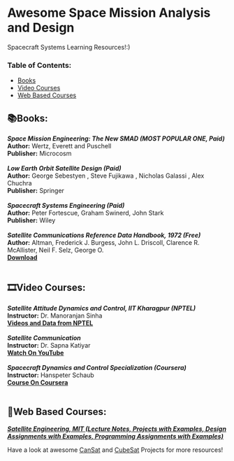 # Awesome Space Mission Analysis and Design
Spacecraft Systems Learning Resources!:)

### **Table of Contents:**
* [Books](#booksbooks)
* [Video Courses](#film_stripvideo-courses)
* [Web Based Courses](#open_bookweb-based-courses)



## :books:Books:
***Space Mission Engineering: The New SMAD (MOST POPULAR ONE, Paid)*** <br />
**Author:** Wertz, Everett and Puschell <br />
**Publisher:** Microcosm <br />
<br />
***Low Earth Orbit Satellite Design (Paid)*** <br />
**Author:**  George Sebestyen , Steve Fujikawa , Nicholas Galassi , Alex Chuchra <br />
**Publisher:** Springer <br />
<br />
***Spacecraft Systems Engineering (Paid)*** <br />
**Author:** Peter Fortescue, Graham Swinerd, John Stark <br />
**Publisher:** Wiley <br />
<br />
***Satellite Communications Reference Data Handbook, 1972 (Free)*** <br />
**Author:** Altman, Frederick J.  Burgess, John L.  Driscoll, Clarence R.  McAllister, Neil F.  Selz, George O. <br />
[**Download**](https://apps.dtic.mil/sti/citations/AD0746165) <br />
<br />

## :film_strip:Video Courses: 

***Satellite Attitude Dynamics and Control, IIT Kharagpur (NPTEL)*** <br />
**Instructor:** Dr. Manoranjan Sinha <br />
[**Videos and Data from NPTEL**](https://nptel.ac.in/courses/101105077) <br />
<br />
***Satellite Communication*** <br />
**Instructor:** Dr. Sapna Katiyar <br />
[**Watch On YouTube**](https://youtube.com/playlist?list=PL3rE2jS8zxAxamj-MY7FvzOZkHUALNndQ)<br />
<br />
***Spacecraft Dynamics and Control Specialization (Coursera)*** <br />
**Instructor:** Hanspeter Schaub <br />
[**Course On Coursera**](https://www.coursera.org/specializations/spacecraft-dynamics-control) <br />
<br />

## :open_book:Web Based Courses:

[***Satellite Engineering, MIT (Lecture Notes, Projects with Examples, Design Assignments with Examples, Programming Assignments with Examples)***](https://ocw.mit.edu/courses/16-851-satellite-engineering-fall-2003/) <br />

Have a look at awesome [CanSat](https://github.com/mahran-sayed/awesome-aerospace-engineering/blob/main/docs/projects/cansat.md) and [CubeSat](https://github.com/mahran-sayed/awesome-aerospace-engineering/blob/main/docs/projects/cubesat.md) Projects for more resources!
